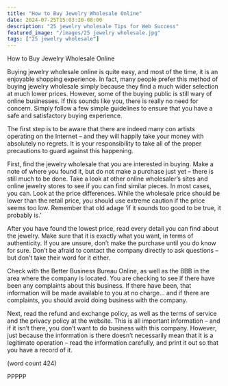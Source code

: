 ```yaml
---
title: "How to Buy Jewelry Wholesale Online"
date: 2024-07-25T15:03:20-08:00
description: "25 jewelry wholesale Tips for Web Success"
featured_image: "/images/25 jewelry wholesale.jpg"
tags: ["25 jewelry wholesale"]
---
```


How to Buy Jewelry Wholesale Online

Buying jewelry wholesale online is quite easy, and 
most of the time, it is an enjoyable shopping 
experience. In fact, many people prefer this method 
of buying jewelry wholesale simply because they 
find a much wider selection at much lower prices. 
However, some of the buying public is still wary of 
online businesses. If this sounds like you, there is 
really no need for concern. Simply follow a few 
simple guidelines to ensure that you have a safe 
and satisfactory buying experience.

The first step is to be aware that there are indeed 
many con artists operating on the Internet – and 
they will happily take your money with absolutely 
no regrets. It is your responsibility to take all of the 
proper precautions to guard against this happening. 

First, find the jewelry wholesale that you are 
interested in buying. Make a note of where you 
found it, but do not make a purchase just yet – 
there is still much to be done. Take a look at other 
online wholesaler’s sites and online jewelry stores 
to see if you can find similar pieces. In most cases, 
you can. Look at the price differences. While the 
wholesale price should be lower than the retail price, 
you should use extreme caution if the price seems 
too low. Remember that old adage ‘if it sounds too 
good to be true, it probably is.’ 

After you have found the lowest price, read every 
detail you can find about the jewelry. Make sure 
that it is exactly what you want, in terms of 
authenticity. If you are unsure, don’t make the 
purchase until you do know for sure. Don’t be afraid 
to contact the company directly to ask questions – 
but don’t take their word for it either.

Check with the Better Business Bureau Online, as 
well as the BBB in the area where the company is 
located. You are checking to see if there have been 
any complaints about this business. If there have 
been, that information will be made available to you 
at no charge… and if there are complaints, you 
should avoid doing business with the company. 

Next, read the refund and exchange policy, as well 
as the terms of service and the privacy policy at the
website. This is all important information – and if it 
isn’t there, you don’t want to do business with this 
company. However, just because the information is 
there doesn’t necessarily mean that it is a 
legitimate operation – read the information carefully, 
and print it out so that you have a record of it.

(word count 424)

PPPPP

